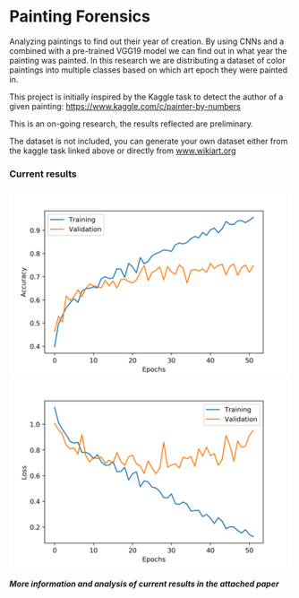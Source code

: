 # Painting Forensics
Analyzing paintings to find out their year of creation. By using CNNs and a combined with a pre-trained VGG19 model we 
can find out in what year the painting was painted. In this research we are distributing a dataset of color paintings
into multiple classes based on which art epoch they were painted in.

This project is initially inspired by the Kaggle task to 
detect the author of a given painting: https://www.kaggle.com/c/painter-by-numbers 

This is an on-going research, the results reflected are preliminary.

The dataset is not included, you can generate your own dataset either from the kaggle task linked above or directly 
from www.wikiart.org

### Current results
![alt text](./visuals/paintings_accuracy_vgg19.png)
![alt text](./visuals/paintings_loss_vgg19.png)

##### More information and analysis of current results in the attached paper
